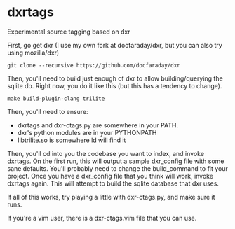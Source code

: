 dxrtags
=======

Experimental source tagging based on dxr

First, go get dxr (I use my own fork at docfaraday/dxr, but you can also try using mozilla/dxr)

    git clone --recursive https://github.com/docfaraday/dxr

Then, you'll need to build just enough of dxr to allow building/querying the sqlite db.
Right now, you do it like this (but this has a tendency to change).

    make build-plugin-clang trilite

Then, you'll need to ensure:

* dxrtags and dxr-ctags.py are somewhere in your PATH.
* dxr's python modules are in your PYTHONPATH
* libtrilite.so is somewhere ld will find it

Then, you'll cd into you the codebase you want to index, and invoke dxrtags.
On the first run, this will output a sample dxr_config file with some sane defaults.
You'll probably need to change the build_command to fit your project.
Once you have a dxr_config file that you think will work, invoke dxrtags again.
This will attempt to build the sqlite database that dxr uses.

If all of this works, try playing a little with dxr-ctags.py, and make sure it runs.

If you're a vim user, there is a dxr-ctags.vim file that you can use.


